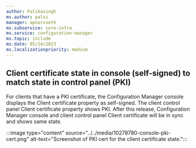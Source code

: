 ```yaml
---
author: Palikasingh
ms.author: palsi
manager: apoorvseth
ms.subservice: core-infra
ms.service: configuration-manager
ms.topic: include
ms.date: 05/24/2023
ms.localizationpriority: medium
---
```


## <a name="bkmk_PKICERT"></a> Client certificate state in console (self-signed) to match state in control panel (PKI) 

<!--10278780-->
For clients that have a PKI certificate, the Configuration Manager console displays the Client certificate property as self-signed. The client control panel Client certificate property shows PKI. 
After this release, Configuration Manager console and client control panel Client certificate will be in sync and shows same state. 

:::image type="content" source="../../media/10278780-console-pki-cert.png" alt-text="Screenshot of PKI cert for the client certificate state.":::
